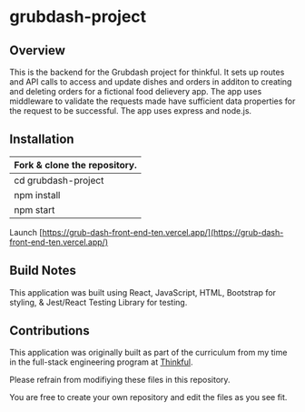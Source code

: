 # grubdash-project

## Overview
This is the backend for the Grubdash project for thinkful. It sets up routes and API calls to access and update dishes and orders in additon to creating and deleting orders for a fictional food delievery app. The app uses middleware to validate the requests made have sufficient data properties for the request to be successful. The app uses express and node.js.


## Installation

Fork & clone the repository. |
---------------------------- |
cd grubdash-project         |
npm install                  |
npm start       |
Launch [https://grub-dash-front-end-ten.vercel.app/](https://grub-dash-front-end-ten.vercel.app/)

## Build Notes
This application was built using React, JavaScript, HTML, Bootstrap for styling, & Jest/React Testing Library for testing.

## Contributions
This application was originally built as part of the curriculum from my time in the full-stack engineering program at [Thinkful](https://www.thinkful.com/).

Please refrain from modifiying these files in this repository.

You are free to create your own repository and edit the files as you see fit.
